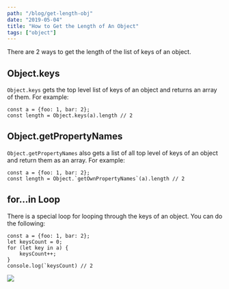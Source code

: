 ```yaml
---
path: "/blog/get-length-obj"
date: "2019-05-04"
title: "How to Get the Length of An Object"
tags: ["object"]
---
```



There are 2 ways to get the length of the list of keys of an object.

## Object.keys

`Object.keys` gets the top level list of keys of an object and returns an array of them. For example:

```
const a = {foo: 1, bar: 2};
const length = Object.keys(a).length // 2
```

## Object.getPropertyNames

`Object.getPropertyNames` also gets a list of all top level of keys of an object and return them as an array. For example:

```
const a = {foo: 1, bar: 2};
const length = Object.`getOwnPropertyNames`(a).length // 2
```

## for…in Loop

There is a special loop for looping through the keys of an object. You can do the following:

```
const a = {foo: 1, bar: 2};
let keysCount = 0;
for (let key in a) {
    keysCount++;
}
console.log(`keysCount) // 2
```

![](https://cdn-images-1.medium.com/max/800/1*3X6EiKc-njoRpCB1AWnv3Q.png)